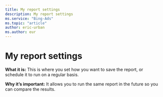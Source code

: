 ```yaml
---
title: My report settings
description: My report settings
ms.service: "Bing-Ads"
ms.topic: "article"
author: eric-urban
ms.author: eur
---
```


# My report settings

**What it is:**    This is where you set how you want to save the report, or schedule it to run on a regular basis.

**Why it’s important:**    It allows you to run the same report in the future so you can compare the results.


